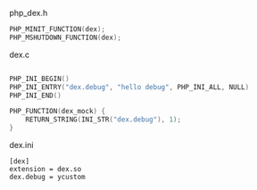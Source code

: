 php_dex.h

```c
PHP_MINIT_FUNCTION(dex);
PHP_MSHUTDOWN_FUNCTION(dex);
```

dex.c
```c

PHP_INI_BEGIN()
PHP_INI_ENTRY("dex.debug", "hello debug", PHP_INI_ALL, NULL)
PHP_INI_END()

PHP_FUNCTION(dex_mock) {
    RETURN_STRING(INI_STR("dex.debug"), 1);
}
```

dex.ini
```
[dex]
extension = dex.so
dex.debug = ycustom
```